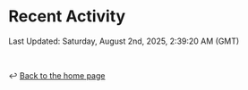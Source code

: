 # Recent Activity

<!--RECENT_ACTIVITY:start-->
<!--RECENT_ACTIVITY:end-->

<!--RECENT_ACTIVITY:last_update-->
Last Updated: Saturday, August 2nd, 2025, 2:39:20 AM (GMT)
<!--RECENT_ACTIVITY:last_update_end-->

<br>

↩️ [Back to the home page](/README.md)
